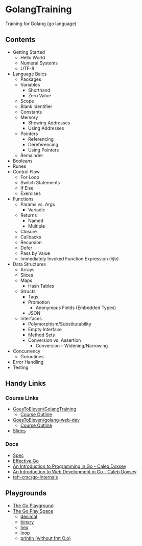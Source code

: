 # GolangTraining
Training for Golang (go language)


## Contents

- Getting Started
  - Hello World
  - Numeral Systems
  - UTF-8
- Language Baics
  - Packages
  - Variables
    - Shorthand
    - Zero Value
  - Scope
  - Blank Identifier
  - Constants
  - Memory 
    - Showing Addresses
    - Using Addresses
  - Pointers
    - Referencing
    - Dereferencing
    - Using Pointers
  - Remainder
- Booleans
- Runes
- Control Flow
  - For Loop
  - Switch Statements
  - If Else 
  - Exercises
- Functions
  - Params vs. Args
    - Variadic
  - Returns
    - Named
    - Multiple
  - Closure
  - Callbacks
  - Recursion
  - Defer
  - Pass by Value
  - Immediately Invoked Function Expression (*iife*)
- Data Structures
  - Arrays
  - Slices
  - Maps
    - Hash Tables
  - Structs
    - Tags
    - Promotion
      - Anonymous Fields (Embedded Types)
    - JSON
  - Interfaces
    - Polymorphism/Substitutability
    - Empty Interface
    - Method Sets
    - Conversion vs. Assertion
      - Conversion - Widening/Narrowing
- Concurrency
  - Goroutines
- Error Handling
- Testing


## Handy Links

### Course Links
- [GoesToEleven/GolangTraining](https://github.com/GoesToEleven/GolangTraining)
  - [Course Outline](https://docs.google.com/document/d/1nt5bYAAS5sTVF6tpLaFLDHQzo5BNkcr4b507fg3ZPwM/edit)
- [GoesToEleven/golang-web-dev](https://github.com/GoesToEleven/golang-web-dev)
  - [Course Outline](https://docs.google.com/document/d/1QKWp1VYd26uiQZWIR05pahSa0HnbD1qqj9dtIQiVVjU/edit)
- [Slides](https://drive.google.com/drive/folders/0B22KXlqHz6ZNfjNXTzk1U3JHUkJ6VjJ3dnJKNzVtNjRUM3Q2WFNqWGI2Q3RadERqUlVrOEU)

### Docs
- [Spec](https://golang.org/ref/spec)
- [Effective Go](https://golang.org/doc/effective_go.html)
- [An Introduction to Programming in Go - Caleb Doxsey](https://www.golang-book.com/books/intro)
- [An Introduction to Web Development in Go - Caleb Doxsey](https://www.golang-book.com/books/web/01-01)
- [teh-cmc/go-internals](https://github.com/teh-cmc/go-internals)

## Playgrounds

- [The Go Playground](https://play.golang.org/)
- [The Go Play Space](https://goplay.space/)
  - [decimal](https://goplay.space/#VaqXxWCQBiw)
  - [binary](https://goplay.space/#IuZDvLL4EUu)
  - [hex](https://goplay.space/#4vWR8_1Df3S)
  - [loop](https://goplay.space/#RI8kukvUrgb)
  - [println (without fmt O.o)](https://play.golang.org/p/wtevqXpFwfP)

